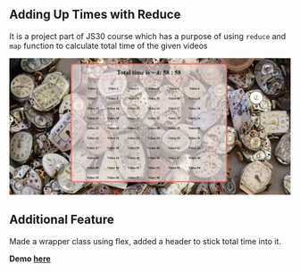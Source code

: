 ## Adding Up Times with Reduce
It is a project part of JS30 course which has a purpose of using ``reduce`` and ``map`` function to calculate total time of the given videos

![alt text](https://github.com/bilgedemirkaya/JS-30/blob/main/18%20Adding%20Up%20Times%20with%20Reduce/time.JPG)

## Additional Feature

Made a wrapper class using flex, added a header to stick total time into it.


**Demo [here](https://bilgedemirkaya.github.io/JS-30/18%20Adding%20Up%20Times%20with%20Reduce/index.html)**

